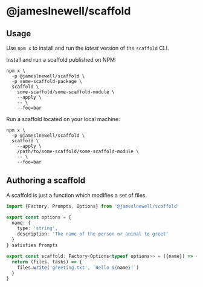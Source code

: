 # @jameslnewell/scaffold

## Usage
Use `npm x` to install and run the _latest_ version of the `scaffold` CLI.

Install and run a scaffold published on NPM:
```console
npm x \
  -p @jameslnewell/scaffold \
  -p some-scaffold-package \
  scaffold \
    some-scaffold/some-scaffold-module \
    --apply \
    -- \
    --foo=bar
```

Run a scaffold located on your local machine:
```console
npm x \
  -p @jameslnewell/scaffold \
  scaffold \
    --apply \
    /path/to/some-scaffold/some-scaffold-module \
    -- \
    --foo=bar
```

## Authoring a scaffold

A scaffold is just a function which modifies a set of files.

```ts
import {Factory, Prompts, Options} from '@jameslnewell/scaffold'

export const options = {
  name: {
    type: 'string',
    description: 'The name of the person or animal to greet'
  }
} satisfies Prompts

export const scaffold: Factory<Options<typeof options>> = ({name}) => {
  return (files, tasks) => {
    files.write('greeting.txt', `Hello ${name}!`)
  }
}
```

